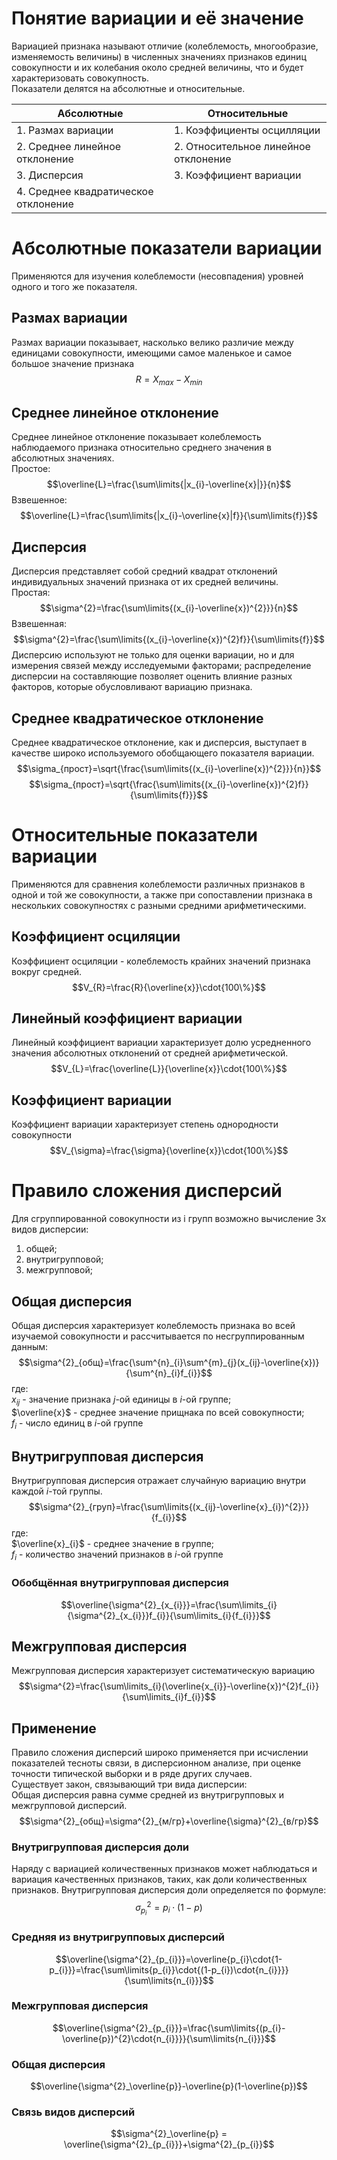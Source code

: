 # Понятие вариации и её значение
Вариацией признака называют отличие (колеблемость, многообразие, изменяемость величины) в численных значениях признаков единиц совокупности и их колебания около средней величины, что и будет характеризовать совокупность.  
Показатели делятся на абсолютные и относительные.  

| Абсолютные                     | Относительные                        |
| ------------------------------ | ------------------------------------ |
| 1. Размах вариации             | 1. Коэффициенты осцилляции           |
| 2. Среднее линейное отклонение | 2. Относительное линейное отклонение |
| 3. Дисперсия                   | 3. Коэффициент вариации              |
| 4. Среднее квадратическое отклонение                               |                                      |
# Абсолютные показатели вариации
Применяются для изучения  колеблемости (несовпадения) уровней одного и того же показателя.
## Размах вариации
Размах вариации показывает, насколько велико различие между единицами совокупности, имеющими самое маленькое и самое большое значение признака
$$R=X_{max}-X_{min}$$
## Среднее линейное отклонение
Среднее линейное отклонение показывает колеблемость наблюдаемого признака относительно среднего значения в абсолютных значениях.  
Простое:  
$$\overline{L}=\frac{\sum\limits{|x_{i}-\overline{x}|}}{n}$$
Взвешенное:  
$$\overline{L}=\frac{\sum\limits{|x_{i}-\overline{x}|f}}{\sum\limits{f}}$$
## Дисперсия
Дисперсия представляет собой средний квадрат отклонений индивидуальных значений признака от их средней величины.  
Простая:  
$$\sigma^{2}=\frac{\sum\limits{(x_{i}-\overline{x})^{2}}}{n}$$
Взвешенная:  
$$\sigma^{2}=\frac{\sum\limits{(x_{i}-\overline{x})^{2}f}}{\sum\limits{f}}$$
Дисперсию используют не только для оценки вариации, но и для измерения связей между исследуемыми факторами; распределение дисперсии на составляющие позволяет оценить влияние разных факторов, которые обусловливают вариацию признака.
## Среднее квадратическое отклонение
Среднее квадратическое отклонение, как и дисперсия, выступает в качестве широко используемого обобщающего показателя вариации.  
$$\sigma_{прост}=\sqrt{\frac{\sum\limits{(x_{i}-\overline{x})^{2}}}{n}}$$
$$\sigma_{прост}=\sqrt{\frac{\sum\limits{(x_{i}-\overline{x})^{2}f}}{\sum\limits{f}}}$$
# Относительные показатели вариации
Применяются  для сравнения  колеблемости  различных признаков в одной и той же совокупности, а также при сопоставлении признака в нескольких совокупностях с разными средними арифметическими.  
## Коэффициент осциляции
Коэффициент осциляции - колеблемость крайних значений признака вокруг средней.  
$$V_{R}=\frac{R}{\overline{x}}\cdot{100\%}$$
## Линейный коэффициент вариации
Линейный коэффициент вариации характеризует долю усредненного значения абсолютных отклонений от средней арифметической.  
$$V_{L}=\frac{\overline{L}}{\overline{x}}\cdot{100\%}$$
## Коэффициент вариации
Коэффициент вариации характеризует степень однородности совокупности
$$V_{\sigma}=\frac{\sigma}{\overline{x}}\cdot{100\%}$$
# Правило сложения дисперсий
Для сгруппированной совокупности из i групп возможно вычисление 3х видов дисперсии:  
1. общей;  
2. внутригрупповой;  
3. межгрупповой;  
## Общая дисперсия
Общая дисперсия характеризует колеблемость признака во всей изучаемой совокупности и рассчитывается по несгруппированным данным:  
$$\sigma^{2}_{общ}=\frac{\sum^{n}_{i}\sum^{m}_{j}(x_{ij}-\overline{x})}{\sum^{n}_{i}f_{i}}$$
где:  
$x_{ij}$ - значение признака $j$-ой единицы в $i$-ой группе;  
$\overline{x}$ - среднее значение прищнака по всей совокупности;  
$f_{i}$ - число единиц в $i$-ой группе
## Внутригрупповая дисперсия
Внутригрупповая дисперсия отражает случайную вариацию внутри каждой $i$-той группы.  
$$\sigma^{2}_{груп}=\frac{\sum\limits{(x_{ij}-\overline{x}_{i})^{2}}}{f_{i}}$$
где:  
$\overline{x}_{i}$ - среднее значение в группе;  
$f_{i}$ - количество значений признаков в $i$-ой группе
### Обобщённая внутригрупповая дисперсия
$$\overline{\sigma^{2}_{x_{i}}}=\frac{\sum\limits_{i}{\sigma^{2}_{x_{i}}}f_{i}}{\sum\limits_{i}{f_{i}}}$$
## Межгрупповая дисперсия
Межгрупповая дисперсия характеризует систематическую вариацию
$$\sigma^{2}=\frac{\sum\limits_{i}(\overline{x_{i}}-\overline{x})^{2}f_{i}}{\sum\limits_{i}f_{i}}$$
## Применение
Правило сложения дисперсий широко применяется при исчислении показателей тесноты связи, в дисперсионном анализе, при оценке точности типической выборки и в ряде других случаев.  
Существует закон, связывающий три вида дисперсии:  
Общая дисперсия равна сумме средней из внутригрупповых и межгрупповой дисперсий.  
$$\sigma^{2}_{общ}=\sigma^{2}_{м/гр}+\overline{\sigma}^{2}_{в/гр}$$
### Внутригрупповая дисперсия доли
Наряду с вариацией количественных признаков может наблюдаться и вариация качественных признаков, таких, как доли количественных признаков.   Внутригрупповая дисперсия доли определяется по формуле:  
$$\sigma_{p_{i}}^{2}=p_{i}\cdot{(1-p)}$$
### Средняя из внутригрупповых дисперсий
$$\overline{\sigma^{2}_{p_{i}}}=\overline{p_{i}\cdot{1-p_{i}}}=\frac{\sum\limits{p_{i}}\cdot{(1-p_{i})\cdot{n_{i}}}}{\sum\limits{n_{i}}}$$
### Межгрупповая дисперсия
$$\overline{\sigma^{2}_{p_{i}}}=\frac{\sum\limits{(p_{i}-\overline{p})^{2}\cdot{n_{i}}}}{\sum\limits{n_{i}}}$$
### Общая дисперсия
$$\overline{\sigma^{2}_\overline{p}}-\overline{p}(1-\overline{p})$$
### Связь видов дисперсий
$$\sigma^{2}_\overline{p} = \overline{\sigma^{2}_{p_{i}}}+\sigma^{2}_{p_{i}}$$

